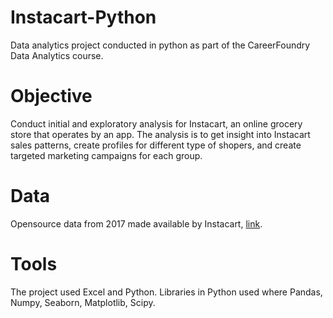 # Instacart-Python
Data analytics project conducted in python as part of the CareerFoundry Data Analytics course.

# Objective

Conduct initial and exploratory analysis for Instacart, an online grocery store that operates by an app. The analysis is to get insight into Instacart sales patterns, create profiles for different type of shopers, and create targeted marketing campaigns for each group.

# Data

Opensource data from 2017 made available by Instacart, [link](https://www.instacart.com/datasets/grocery-shopping-2017).

# Tools

The project used Excel and Python.
Libraries in Python used where Pandas, Numpy, Seaborn, Matplotlib, Scipy.
